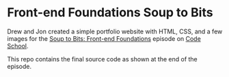 # Front-end Foundations Soup to Bits

Drew and Jon created a simple portfolio website with HTML, CSS, and a few images for the [Soup to Bits: Front-end Foundations](https://www.codeschool.com/screencasts/soup-to-bits-front-end-foundations) episode on [Code School](http://codeschool.com).

This repo contains the final source code as shown at the end of the episode.